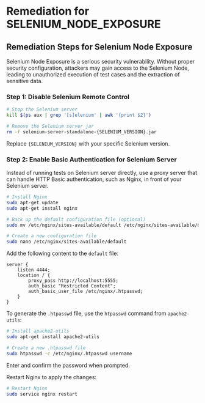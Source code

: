 # Remediation for SELENIUM_NODE_EXPOSURE

## Remediation Steps for Selenium Node Exposure

Selenium Node Exposure is a serious security vulnerability. Without proper security configuration, attackers may gain access to the Selenium Node, leading to unauthorized execution of test cases and the extraction of sensitive data.

### Step 1: Disable Selenium Remote Control 

```bash
# Stop the Selenium server
kill $(ps aux | grep '[s]elenium' | awk '{print $2}')

# Remove the Selenium server jar
rm -f selenium-server-standalone-{SELENIUM_VERSION}.jar
```
Replace `{SELENIUM_VERSION}` with your specific Selenium version.

### Step 2: Enable Basic Authentication for Selenium Server

Instead of running tests on Selenium server directly, use a proxy server that can handle HTTP Basic authentication, such as Nginx, in front of your Selenium server.

```bash
# Install Nginx
sudo apt-get update
sudo apt-get install nginx

# Back up the default configuration file (optional)
sudo mv /etc/nginx/sites-available/default /etc/nginx/sites-available/default.bak

# Create a new configuration file
sudo nano /etc/nginx/sites-available/default
```

Add the following content to the `default` file:

```nginx
server {
    listen 4444;
    location / {
        proxy_pass http://localhost:5555;
        auth_basic "Restricted Content";
        auth_basic_user_file /etc/nginx/.htpasswd;
    }
}
```

To generate the `.htpasswd` file, use the `htpasswd` command from `apache2-utils`:

```bash
# Install apache2-utils
sudo apt-get install apache2-utils

# Create a new .htpasswd file
sudo htpasswd -c /etc/nginx/.htpasswd username
```

Enter and confirm the password when prompted.

Restart Nginx to apply the changes:

```bash
# Restart Nginx
sudo service nginx restart
```